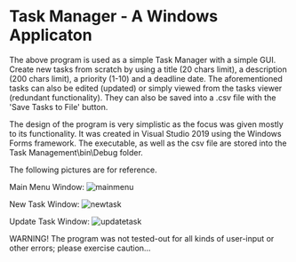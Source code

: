 # Task Manager - A Windows Applicaton

The above program is used as a simple Task Manager with a simple GUI.
Create new tasks from scratch by using a title (20 chars limit), a description (200 chars limit), a priority (1-10) and a deadline date.
The aforementioned tasks can also be edited (updated) or simply viewed from the tasks viewer (redundant functionality). They can also be saved into a .csv file with the 'Save Tasks to File' button.

The design of the program is very simplistic as the focus was given mostly to its functionality. It was created in Visual Studio 2019 using the Windows Forms framework.
The executable, as well as the csv file are stored into the Task Management\bin\Debug folder.

The following pictures are for reference.

Main Menu Window:
![mainmenu](https://github.com/user-attachments/assets/3517aa33-6449-42f3-9236-39ee2d1af7e2)

New Task Window:
![newtask](https://github.com/user-attachments/assets/6208962a-b0f6-41f9-9f4c-6e7b31c758e8)

Update Task Window:
![updatetask](https://github.com/user-attachments/assets/664def73-e434-424f-b16b-01b2ad45d71c)

WARNING! The program was not tested-out for all kinds of user-input or other errors; please exercise caution...

